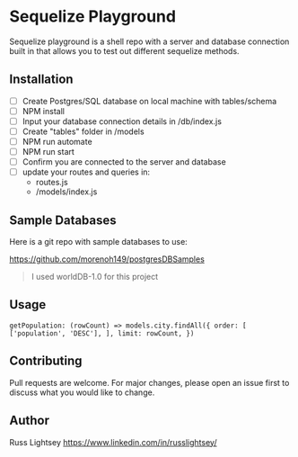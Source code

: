 # Sequelize Playground

Sequelize playground is a shell repo with a server and database connection built in that allows you to test out different sequelize methods.

## Installation

- [ ] Create Postgres/SQL database on local machine with tables/schema
- [ ] NPM install
- [ ] Input your database connection details in /db/index.js
- [ ] Create "tables" folder in /models
- [ ] NPM run automate
- [ ] NPM run start
- [ ] Confirm you are connected to the server and database
- [ ] update your routes and queries in:
  - routes.js
  - /models/index.js
  
## Sample Databases

Here is a git repo with sample databases to use:

https://github.com/morenoh149/postgresDBSamples

> I used worldDB-1.0 for this project

## Usage

`getPopulation: (rowCount) => models.city.findAll({
    order: [
      ['population', 'DESC'],
    ],
    limit: rowCount,
  })`

## Contributing
Pull requests are welcome. For major changes, please open an issue first to discuss what you would like to change.

## Author
Russ Lightsey
https://www.linkedin.com/in/russlightsey/
